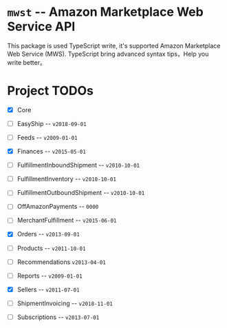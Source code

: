 # `mwst` -- Amazon Marketplace Web Service API

This package is used TypeScript write, it's supported Amazon Marketplace Web Service (MWS).
TypeScript bring advanced syntax tips，Help you write better。

# Project TODOs

- [x] Core
- [ ] EasyShip -- `v2018-09-01`
- [ ] Feeds -- `v2009-01-01`
- [x] Finances -- `v2015-05-01`
- [ ] FulfillmentInboundShipment -- `v2010-10-01`
- [ ] FulfillmentInventory -- `v2010-10-01`
- [ ] FulfillmentOutboundShipment -- `v2010-10-01`
- [ ] OffAmazonPayments -- `0000`
- [ ] MerchantFulfillment -- `v2015-06-01`
- [x] Orders -- `v2013-09-01`
- [ ] Products -- `v2011-10-01`
- [ ] Recommendations `v2013-04-01`
- [ ] Reports -- `v2009-01-01`
- [x] Sellers -- `v2011-07-01`
- [ ] ShipmentInvoicing -- `v2018-11-01`
- [ ] Subscriptions -- `v2013-07-01`

